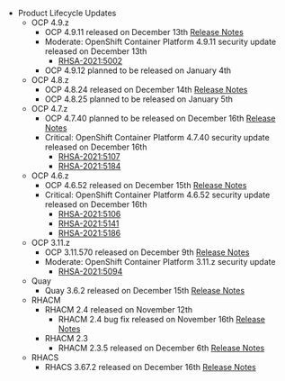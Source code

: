 - Product Lifecycle Updates
    - OCP 4.9.z
        - OCP 4.9.11 released on December 13th [Release Notes](https://access.redhat.com/errata/RHBA-2021:5003)
        - Moderate: OpenShift Container Platform 4.9.11 security update released on December 13th
            - [RHSA-2021:5002](https://access.redhat.com/errata/RHSA-2021:5002)
        - OCP 4.9.12 planned to be released on January 4th
    - OCP 4.8.z
        - OCP 4.8.24 released on December 14th [Release Notes](https://access.redhat.com/errata/RHBA-2021:4999)
        - OCP 4.8.25 planned to be released on January 5th
    - OCP 4.7.z
        - OCP 4.7.40 planned to be released on December 16th [Release Notes](https://access.redhat.com/errata/RHBA-2021:5088)
        - Critical: OpenShift Container Platform 4.7.40 security update released on December 16th
            - [RHSA-2021:5107](https://access.redhat.com/errata/RHSA-2021:5107)
            - [RHSA-2021:5184](https://access.redhat.com/errata/RHSA-2021:5184)
    - OCP 4.6.z
        - OCP 4.6.52 released on December 15th [Release Notes](https://access.redhat.com/errata/RHBA-2021:5010)
        - Critical: OpenShift Container Platform 4.6.52 security update released on December 16th 
            - [RHSA-2021:5106](https://access.redhat.com/errata/RHSA-2021:5106)
            - [RHSA-2021:5141](https://access.redhat.com/errata/RHSA-2021:5141)
            - [RHSA-2021:5186](https://access.redhat.com/errata/RHSA-2021:5186)
    - OCP 3.11.z
        - OCP 3.11.570 released on December 9th [Release Notes](https://access.redhat.com/errata/RHBA-2021:4929)
        - Moderate: OpenShift Container Platform 3.11.z security update
            - [RHSA-2021:5094](https://access.redhat.com/errata/RHSA-2021:5094)
    - Quay
        - Quay 3.6.2 released on December 15th [Release Notes](https://access.redhat.com/errata/RHBA-2021:5034)
    - RHACM
        - RHACM 2.4 released on November 12th
            - RHACM 2.4 bug fix released on November 16th [Release Notes](https://access.redhat.com/errata/RHBA-2021:4674)
        - RHACM 2.3
            - RHACM 2.3.5 released on December 6th [Release Notes](https://access.redhat.com/errata/RHBA-2021:4966)
    - RHACS
        - RHACS 3.67.2 released on December 16th [Release Notes](https://access.redhat.com/errata/RHBA-2021:5201)
  